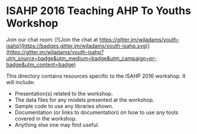 # ISAHP 2016 Teaching AHP To Youths Workshop

Join our chat room: [![Join the chat at https://gitter.im/wjladams/youth-isahp](https://badges.gitter.im/wjladams/youth-isahp.svg)](https://gitter.im/wjladams/youth-isahp?utm_source=badge&utm_medium=badge&utm_campaign=pr-badge&utm_content=badge)

This directory contains resources specific to the ISAHP 2016 workshop.  It will include:
* Presentation(s) related to the workshop.
* The data files for any models presented at the workshop.
* Sample code to use any libraries shown.
* Documentation (or links to documentation) on how to use any tools covered in the workshop.
* Anything else one may find useful.
